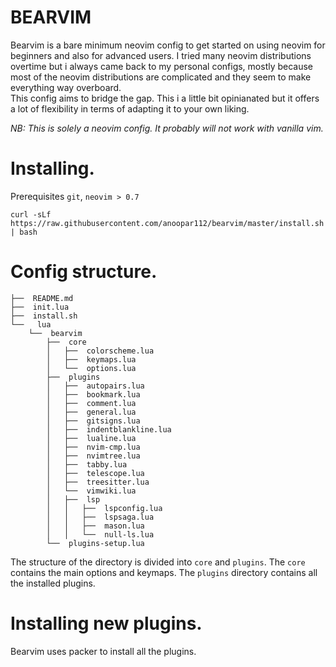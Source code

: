 # BEARVIM

Bearvim is a bare minimum neovim config to get started on
using neovim for beginners and also for advanced users.
I tried many neovim distributions overtime but i always
came back to my personal configs, mostly because most of the
neovim distributions are complicated and they seem to make
everything way overboard.  
This config aims to bridge the gap. This i a little bit
opinianated but it offers a lot of flexibility in terms of
adapting it to your own liking.

_NB: This is solely a neovim config. It probably will not work
with vanilla vim._

# Installing.

Prerequisites `git`, `neovim > 0.7`

`curl -sLf https://raw.githubusercontent.com/anoopar112/bearvim/master/install.sh | bash`

# Config structure.

```
├──  README.md
├──  init.lua
├──  install.sh
└──   lua
    └──  bearvim
        ├──  core
        │   ├──  colorscheme.lua
        │   ├──  keymaps.lua
        │   └──  options.lua
        ├──  plugins
        │   ├──  autopairs.lua
        │   ├──  bookmark.lua
        │   ├──  comment.lua
        │   ├──  general.lua
        │   ├──  gitsigns.lua
        │   ├──  indentblankline.lua
        │   ├──  lualine.lua
        │   ├──  nvim-cmp.lua
        │   ├──  nvimtree.lua
        │   ├──  tabby.lua
        │   ├──  telescope.lua
        │   ├──  treesitter.lua
        │   └──  vimwiki.lua
        │   ├──  lsp
        │   │   ├──  lspconfig.lua
        │   │   ├──  lspsaga.lua
        │   │   ├──  mason.lua
        │   │   └──  null-ls.lua
        └──  plugins-setup.lua
```

The structure of the directory is divided into `core` and `plugins`.
The `core` contains the main options and keymaps.
The `plugins` directory contains all the installed plugins.

# Installing new plugins.

Bearvim uses packer to install all the plugins.
